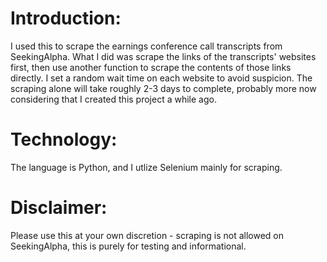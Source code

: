 # Introduction:
I used this to scrape the earnings conference call transcripts from SeekingAlpha. What I did was scrape the links of the transcripts' websites first, then use another function to scrape the contents of those links directly. I set a random wait time on each website to avoid suspicion. The scraping alone will take roughly 2-3 days to complete, probably more now considering that I created this project a while ago.

# Technology:
The language is Python, and I utlize Selenium mainly for scraping.

# Disclaimer:
Please use this at your own discretion - scraping is not allowed on SeekingAlpha, this is purely for testing and informational.
